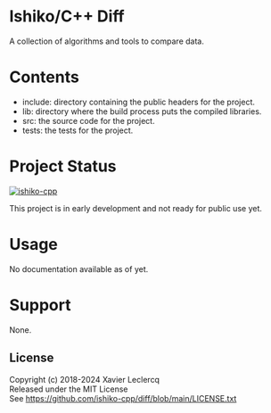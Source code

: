 # Ishiko/C++ Diff

A collection of algorithms and tools to compare data.

# Contents

- include: directory containing the public headers for the project.
- lib: directory where the build process puts the compiled libraries.
- src: the source code for the project.
- tests: the tests for the project.

# Project Status

[![ishiko-cpp](https://circleci.com/gh/ishiko-cpp/diff.svg?style=shield)](https://circleci.com/gh/ishiko-cpp/diff)

This project is in early development and not ready for public use yet.

# Usage

No documentation available as of yet.

# Support

None.

## License

Copyright (c) 2018-2024 Xavier Leclercq\
Released under the MIT License\
See https://github.com/ishiko-cpp/diff/blob/main/LICENSE.txt
